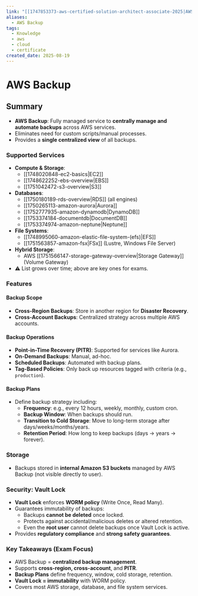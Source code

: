 ```yaml
---
link: "[[1747853373-aws-certified-solution-architect-associate-2025|AWS Certified Solution Architect Associate 2025]]"
aliases:
  - AWS Backup
tags:
  - Knowledge
  - aws
  - cloud
  - certificate
created_date: 2025-08-19
---
```

# AWS Backup
## Summary
- **AWS Backup**: Fully managed service to **centrally manage and automate backups** across AWS services.
- Eliminates need for custom scripts/manual processes.
- Provides a **single centralized view** of all backups.

### Supported Services
- **Compute & Storage**:
  - [[1748020848-ec2-basics|EC2]] 
  - [[1748622252-ebs-overview|EBS]]
  - [[1751042472-s3-overview|S3]]
- **Databases**:
  - [[1750180189-rds-overview|RDS]] (all engines)
  - [[1750265113-amazon-aurora|Aurora]]
  - [[1752777935-amazon-dynamodb|DynamoDB]]
  - [[1753374184-documentdb|DocumentDB]]
  - [[1753374974-amazon-neptune|Neptune]]
- **File Systems**:
  - [[1748995060-amazon-elastic-file-system-(efs)|EFS]]
  - [[1751563857-amazon-fsx|FSx]] (Lustre, Windows File Server)
- **Hybrid Storage**:
  - AWS [[1751566147-storage-gateway-overview|Storage Gateway]] (Volume Gateway)
- ⚠️ List grows over time; above are key ones for exams.

### Features
#### Backup Scope
- **Cross-Region Backups**: Store in another region for **Disaster Recovery**.
- **Cross-Account Backups**: Centralized strategy across multiple AWS accounts.

#### Backup Operations
- **Point-in-Time Recovery (PITR)**: Supported for services like Aurora.
- **On-Demand Backups**: Manual, ad-hoc.
- **Scheduled Backups**: Automated with backup plans.
- **Tag-Based Policies**: Only back up resources tagged with criteria (e.g., `production`).

#### Backup Plans
- Define backup strategy including:
  - **Frequency**: e.g., every 12 hours, weekly, monthly, custom cron.
  - **Backup Window**: When backups should run.
  - **Transition to Cold Storage**: Move to long-term storage after days/weeks/months/years.
  - **Retention Period**: How long to keep backups (days → years → forever).

### Storage
- Backups stored in **internal Amazon S3 buckets** managed by AWS Backup (not visible directly to user).

### Security: Vault Lock
- **Vault Lock** enforces **WORM policy** (Write Once, Read Many).
- Guarantees immutability of backups:
  - Backups **cannot be deleted** once locked.
  - Protects against accidental/malicious deletes or altered retention.
  - Even the **root user** cannot delete backups once Vault Lock is active.
- Provides **regulatory compliance** and **strong safety guarantees**.

### Key Takeaways (Exam Focus)
- AWS Backup = **centralized backup management**.
- Supports **cross-region, cross-account**, and **PITR**.
- **Backup Plans** define frequency, window, cold storage, retention.
- **Vault Lock = immutability** with WORM policy.
- Covers most AWS storage, database, and file system services.

